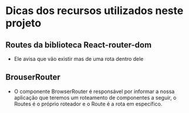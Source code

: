 # Dicas dos recursos utilizados neste projeto

## Routes da biblioteca React-router-dom

- Ele avisa que vão existir mas de uma rota dentro dele

## BrouserRouter

- O componente BrowserRouter é responsável por informar a nossa aplicação que teremos um roteamento de componentes a seguir, o Routes é o próprio roteador e o Route é a rota em específico.

